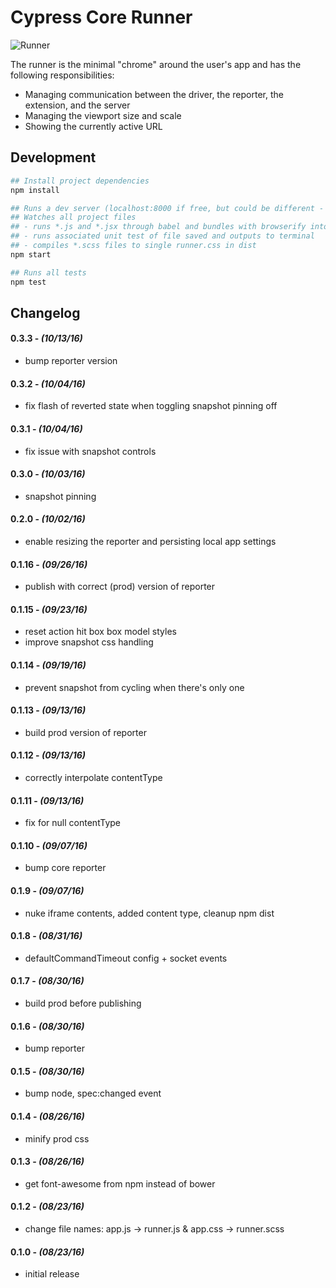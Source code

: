 # Cypress Core Runner

![Runner](https://cloud.githubusercontent.com/assets/1157043/17947042/e9352ae2-6a18-11e6-85af-3670c7cfba03.png)

The runner is the minimal "chrome" around the user's app and has the following responsibilities:

- Managing communication between the driver, the reporter, the extension, and the server
- Managing the viewport size and scale
- Showing the currently active URL

## Development

```bash
## Install project dependencies
npm install
```

```bash
## Runs a dev server (localhost:8000 if free, but could be different - check the output in the console)
## Watches all project files
## - runs *.js and *.jsx through babel and bundles with browserify into single runner.js in dist
## - runs associated unit test of file saved and outputs to terminal
## - compiles *.scss files to single runner.css in dist
npm start
```

```bash
## Runs all tests
npm test
```

## Changelog

#### 0.3.3 - *(10/13/16)*
- bump reporter version

#### 0.3.2 - *(10/04/16)*
- fix flash of reverted state when toggling snapshot pinning off

#### 0.3.1 - *(10/04/16)*
- fix issue with snapshot controls

#### 0.3.0 - *(10/03/16)*
- snapshot pinning

#### 0.2.0 - *(10/02/16)*
- enable resizing the reporter and persisting local app settings

#### 0.1.16 - *(09/26/16)*
- publish with correct (prod) version of reporter

#### 0.1.15 - *(09/23/16)*
- reset action hit box box model styles
- improve snapshot css handling

#### 0.1.14 - *(09/19/16)*
- prevent snapshot from cycling when there's only one

#### 0.1.13 - *(09/13/16)*
- build prod version of reporter

#### 0.1.12 - *(09/13/16)*
- correctly interpolate contentType

#### 0.1.11 - *(09/13/16)*
- fix for null contentType

#### 0.1.10 - *(09/07/16)*
- bump core reporter

#### 0.1.9 - *(09/07/16)*
- nuke iframe contents, added content type, cleanup npm dist

#### 0.1.8 - *(08/31/16)*
- defaultCommandTimeout config + socket events

#### 0.1.7 - *(08/30/16)*
- build prod before publishing

#### 0.1.6 - *(08/30/16)*
- bump reporter

#### 0.1.5 - *(08/30/16)*
- bump node, spec:changed event

#### 0.1.4 - *(08/26/16)*
- minify prod css

#### 0.1.3 - *(08/26/16)*
- get font-awesome from npm instead of bower

#### 0.1.2 - *(08/23/16)*
- change file names: app.js -> runner.js & app.css -> runner.scss

#### 0.1.0 - *(08/23/16)*
- initial release
